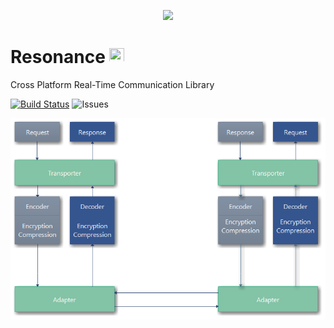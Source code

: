 <p align="center">
  <img src="https://github.com/royben/Resonance/blob/dev/visuals/Logo.png" />
</p>

# Resonance <img width="24" height="24" src="https://github.com/royben/Resonance/blob/dev/visuals/icon.png" />
Cross Platform Real-Time Communication Library

[![Build Status](https://sirilix.visualstudio.com/Resonance/_apis/build/status/royben.Resonance?branchName=main)](https://sirilix.visualstudio.com/Resonance/_build/latest?definitionId=1&branchName=main)
![Issues](https://img.shields.io/github/issues/royben/Resonance.svg)

![alt tag](https://github.com/royben/Resonance/blob/dev/visuals/Resonance_Flow.png)
